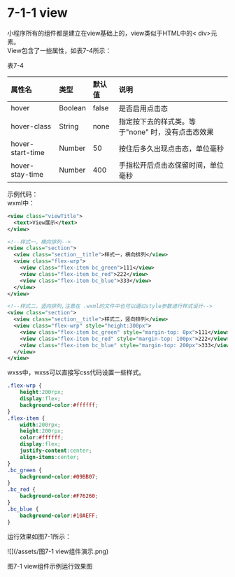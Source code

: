 # 7-1-1 view

小程序所有的组件都是建立在view基础上的，view类似于HTML中的&lt; div>元素。  
View包含了一些属性，如表7-4所示：

表7-4

| 属性名 | 类型 | 默认值 | 说明 |
| :--- | :--- | :--- | :--- |
| hover | Boolean | false | 是否启用点击态 |
| hover-class | String | none | 指定按下去的样式类。等于"none" 时，没有点击态效果 |
| hover-start-time | Number | 50 | 按住后多久出现点击态，单位毫秒 |
| hover-stay-time | Number | 400 | 手指松开后点击态保留时间，单位毫秒 |

示例代码：  
wxml中：

```xml
<view class="viewTitle">
  <text>View展示</text>
</view>

<!--样式一，横向排列-->
<view class="section">
  <view class="section__title">样式一，横向排列</view>
  <view class="flex-wrp">
    <view class="flex-item bc_green">111</view>
    <view class="flex-item bc_red">222</view>
    <view class="flex-item bc_blue">333</view>
  </view>
</view>

<!--样式二，竖向排列,注意在 .wxml的文件中也可以通过style参数进行样式设计-->
<view class="section">
  <view class="section__title">样式二，竖向排列</view>
  <view class="flex-wrp" style="height:300px">
    <view class="flex-item bc_green" style="margin-top: 0px">111</view>
    <view class="flex-item bc_red" style="margin-top: 100px">222</view>
    <view class="flex-item bc_blue" style="margin-top: 200px">333</view>
  </view>
</view>
```

wxss中，wxss可以直接写css代码设置一些样式。

```css
.flex-wrp {
    height:200rpx;
    display:flex;
    background-color:#ffffff;
}
.flex-item {
    width:200rpx;
    height:200rpx;
    color:#ffffff;
    display:flex;
    justify-content:center;
    align-items:center;
}
.bc_green {
    background-color:#09BB07;
}
.bc_red {
    background-color:#F76260;
}
.bc_blue {
    background-color:#10AEFF;
}
```

运行效果如图7-1所示：

![](/assets/图7-1 view组件演示.png)

图7-1 view组件示例运行效果图